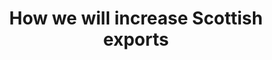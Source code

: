 ---
layout: default
title:  "How we will increase Scottish exports"
category: trading-nation
summary: ""
index: 4
frontpage: yes
parent: home
permalink: /increase-scottish-exports/
---